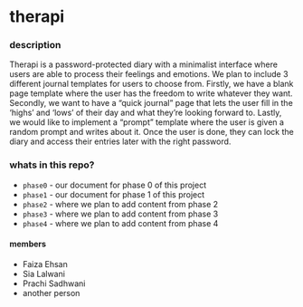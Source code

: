 # therapi

### description

Therapi is a password-protected diary with a minimalist interface where users are able to process their feelings and emotions. We plan to include 3 different journal templates for users to choose from. Firstly, we have a blank page template where the user has the freedom to write whatever they want. Secondly, we want to have a “quick journal” page that lets the user fill in the ‘highs’ and ‘lows’ of their day and what they’re looking forward to. Lastly, we would like to implement a “prompt” template where the user is given a random prompt and writes about it. Once the user is done, they can lock the diary and access their entries later with the right password.

### whats in this repo?

- `phase0` - our document for phase 0 of this project
- `phase1` - our document for phase 1 of this project
- `phase2` - where we plan to add content from phase 2
- `phase3` - where we plan to add content from phase 3
- `phase4` - where we plan to add content from phase 4

#### members

- Faiza Ehsan
- Sia Lalwani
- Prachi Sadhwani
- another person
